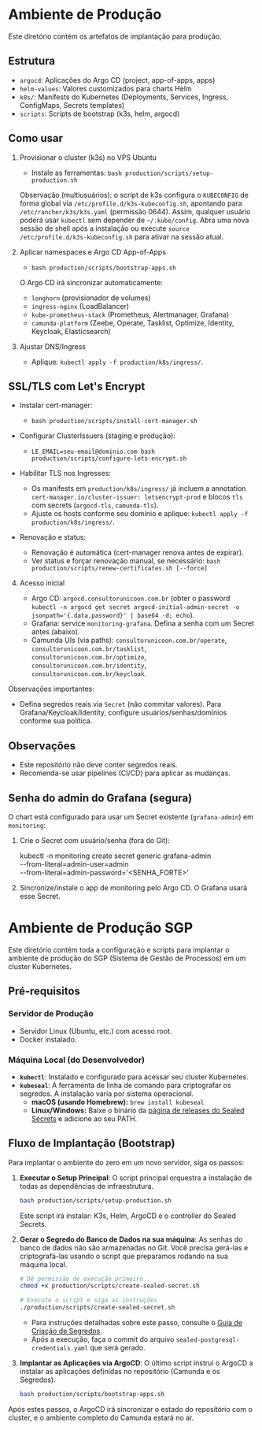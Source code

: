 # Ambiente de Produção

Este diretório contém os artefatos de implantação para produção.

## Estrutura

- `argocd`: Aplicações do Argo CD (project, app-of-apps, apps)
- `helm-values`: Valores customizados para charts Helm
- `k8s/`: Manifests do Kubernetes (Deployments, Services, Ingress, ConfigMaps, Secrets templates)
- `scripts`: Scripts de bootstrap (k3s, helm, argocd)

## Como usar

1) Provisionar o cluster (k3s) no VPS Ubuntu

   - Instale as ferramentas: `bash production/scripts/setup-production.sh`

   Observação (multiusuários): o script de k3s configura o `KUBECONFIG` de forma global via `/etc/profile.d/k3s-kubeconfig.sh`,
   apontando para `/etc/rancher/k3s/k3s.yaml` (permissão 0644). Assim, qualquer usuário poderá usar `kubectl` sem depender de `~/.kube/config`.
   Abra uma nova sessão de shell após a instalação ou execute `source /etc/profile.d/k3s-kubeconfig.sh` para ativar na sessão atual.

2) Aplicar namespaces e Argo CD App-of-Apps

   - `bash production/scripts/bootstrap-apps.sh`

   O Argo CD irá sincronizar automaticamente:
   - `longhorn` (provisionador de volumes)
   - `ingress-nginx` (LoadBalancer)
   - `kube-prometheus-stack` (Prometheus, Alertmanager, Grafana)
   - `camunda-platform` (Zeebe, Operate, Tasklist, Optimize, Identity, Keycloak, Elasticsearch)

3) Ajustar DNS/Ingress

   - Aplique: `kubectl apply -f production/k8s/ingress/`.

## SSL/TLS com Let's Encrypt

- Instalar cert-manager:
  - `bash production/scripts/install-cert-manager.sh`

- Configurar ClusterIssuers (staging e produção):
  - `LE_EMAIL=seu-email@dominio.com bash production/scripts/configure-lets-encrypt.sh`

- Habilitar TLS nos Ingresses:
  - Os manifests em `production/k8s/ingress/` já incluem a annotation `cert-manager.io/cluster-issuer: letsencrypt-prod` e blocos `tls` com secrets (`argocd-tls`, `camunda-tls`).
  - Ajuste os hosts conforme seu domínio e aplique: `kubectl apply -f production/k8s/ingress/`.

- Renovação e status:
  - Renovação é automática (cert-manager renova antes de expirar).
  - Ver status e forçar renovação manual, se necessário: `bash production/scripts/renew-certificates.sh [--force]`


4) Acesso inicial

   - Argo CD: `argocd.consultorunicoon.com.br` (obter o password `kubectl -n argocd get secret argocd-initial-admin-secret -o jsonpath='{.data.password}' | base64 -d; echo`).
   - Grafana: service `monitoring-grafana`. Defina a senha com um Secret antes (abaixo).
   - Camunda UIs (via paths): `consultorunicoon.com.br/operate`, `consultorunicoon.com.br/tasklist`, `consultorunicoon.com.br/optimize`, `consultorunicoon.com.br/identity`, `consultorunicoon.com.br/keycloak`.

Observações importantes:

- Defina segredos reais via `Secret` (não commitar valores). Para Grafana/Keycloak/Identity, configure usuários/senhas/domínios conforme sua política.

## Observações

- Este repositório não deve conter segredos reais.
- Recomenda-se usar pipelines (CI/CD) para aplicar as mudanças.

## Senha do admin do Grafana (segura)

O chart está configurado para usar um Secret existente (`grafana-admin`) em `monitoring`:

1) Crie o Secret com usuário/senha (fora do Git):

   kubectl -n monitoring create secret generic grafana-admin \
     --from-literal=admin-user=admin \
     --from-literal=admin-password='<SENHA_FORTE>'

2) Sincronize/instale o app de monitoring pelo Argo CD. O Grafana usará esse Secret.





# Ambiente de Produção SGP

Este diretório contém toda a configuração e scripts para implantar o ambiente de produção do SGP (Sistema de Gestão de Processos) em um cluster Kubernetes.

## Pré-requisitos

### Servidor de Produção
- Servidor Linux (Ubuntu, etc.) com acesso root.
- Docker instalado.

### Máquina Local (do Desenvolvedor)
- **`kubectl`**: Instalado e configurado para acessar seu cluster Kubernetes.
- **`kubeseal`**: A ferramenta de linha de comando para criptografar os segredos. A instalação varia por sistema operacional.
  - **macOS (usando Homebrew):** `brew install kubeseal`
  - **Linux/Windows:** Baixe o binário da [página de releases do Sealed Secrets](https://github.com/bitnami-labs/sealed-secrets/releases) e adicione ao seu PATH.

## Fluxo de Implantação (Bootstrap)

Para implantar o ambiente do zero em um novo servidor, siga os passos:

1.  **Executar o Setup Principal**: O script principal orquestra a instalação de todas as dependências de infraestrutura.
    ```bash
    bash production/scripts/setup-production.sh
    ```
    Este script irá instalar: K3s, Helm, ArgoCD e o controller do Sealed Secrets.

2.  **Gerar o Segredo do Banco de Dados na sua máquina**: As senhas do banco de dados não são armazenadas no Git. Você precisa gerá-las e criptografá-las usando o script que preparamos rodando na sua máquina local.
    ```bash
    # Dê permissão de execução primeiro
    chmod +x production/scripts/create-sealed-secret.sh

    # Execute o script e siga as instruções
    ./production/scripts/create-sealed-secret.sh
    ```
    - Para instruções detalhadas sobre este passo, consulte o [Guia de Criação de Segredos](./k8s/secrets/README.md).
    - Após a execução, faça o commit do arquivo `sealed-postgresql-credentials.yaml` que será gerado.

4.  **Implantar as Aplicações via ArgoCD**: O último script instrui o ArgoCD a instalar as aplicações definidas no repositório (Camunda e os Segredos).
    ```bash
    bash production/scripts/bootstrap-apps.sh
    ```

Após estes passos, o ArgoCD irá sincronizar o estado do repositório com o cluster, e o ambiente completo do Camunda estará no ar.